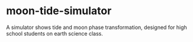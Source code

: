 # moon-tide-simulator
A simulator shows tide and moon phase transformation, designed for high school students on earth science class.
